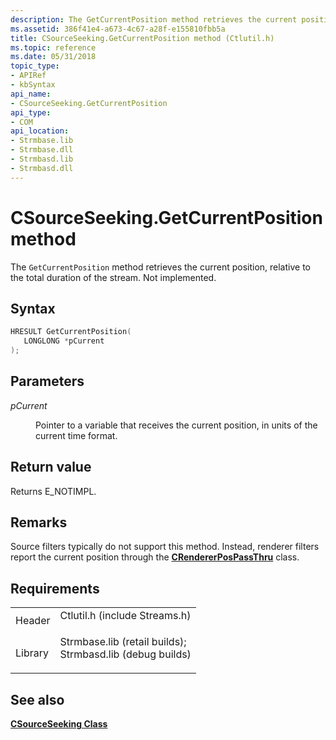 ```yaml
---
description: The GetCurrentPosition method retrieves the current position, relative to the total duration of the stream. Not implemented.
ms.assetid: 386f41e4-a673-4c67-a28f-e155810fbb5a
title: CSourceSeeking.GetCurrentPosition method (Ctlutil.h)
ms.topic: reference
ms.date: 05/31/2018
topic_type: 
- APIRef
- kbSyntax
api_name: 
- CSourceSeeking.GetCurrentPosition
api_type: 
- COM
api_location: 
- Strmbase.lib
- Strmbase.dll
- Strmbasd.lib
- Strmbasd.dll
---
```


# CSourceSeeking.GetCurrentPosition method

The `GetCurrentPosition` method retrieves the current position, relative to the total duration of the stream. Not implemented.

## Syntax


```C++
HRESULT GetCurrentPosition(
   LONGLONG *pCurrent
);
```



## Parameters

<dl> <dt>

*pCurrent* 
</dt> <dd>

Pointer to a variable that receives the current position, in units of the current time format.

</dd> </dl>

## Return value

Returns E\_NOTIMPL.

## Remarks

Source filters typically do not support this method. Instead, renderer filters report the current position through the [**CRendererPosPassThru**](crendererpospassthru.md) class.

## Requirements



|                    |                                                                                                                                                                                            |
|--------------------|--------------------------------------------------------------------------------------------------------------------------------------------------------------------------------------------|
| Header<br/>  | <dl> <dt>Ctlutil.h (include Streams.h)</dt> </dl>                                                                                   |
| Library<br/> | <dl> <dt>Strmbase.lib (retail builds); </dt> <dt>Strmbasd.lib (debug builds)</dt> </dl> |



## See also

<dl> <dt>

[**CSourceSeeking Class**](csourceseeking.md)
</dt> </dl>

 

 




